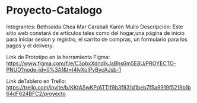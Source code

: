 # Proyecto-Catalogo
Integrantes:
Bethsaida Chea
Mar Carabali
Karen Mullo
Descripción:
Este sitio web constará de artículos tales como del hogar,una página de inicio para iniciar sesion y registro, el carrito de compras, un formulario para los pagos y el delivery.

Link de Prototipo en la herramienta Figma:
https://www.figma.com/file/C3pbxXdndIkJaBhs6m5E8U/PROYECTO-PNUD?node-id=0%3A1&t=I4lvXoIPvBycAJsb-1

Link deTablero en Trello:
https://trello.com/invite/b/KKtASwKP/ATTIf9b3f831d1beb7f5a9919f5219b1b64dF624BFC2/proyecto


